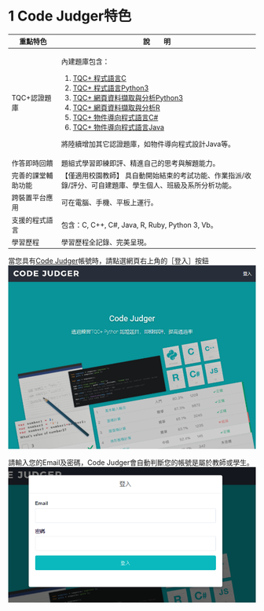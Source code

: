 # 1 Code Judger特色

<table>
  <thead>
    <tr>
      <th style="text-align:center">重點特色</th>
      <th style="text-align:center">說　　明</th>
    </tr>
  </thead>
  <tbody>
    <tr>
      <td style="text-align:left">TQC+認證題庫</td>
      <td style="text-align:left">
      <p></p>
      內建題庫包含：
        <ol>
          <li><a href="https://www.tqcplus.org.tw/CertificateDetail.aspx?CODE=oI628ByfbDY=">TQC+ 程式語言C</a></li>
          <li><a href="https://www.tqcplus.org.tw/CertificateDetail.aspx?CODE=y/zEfkGeQhM=">TQC+ 程式語言Python3</a></li>
          <li><a href="https://www.tqcplus.org.tw/CertificateDetail.aspx?CODE=n3V3YTVlWkQ=">TQC+ 網頁資料擷取與分析Python3</a></li>
          <li><a href="https://www.tqcplus.org.tw/CertificateDetail.aspx?CODE=j%201iCLklsBo=">TQC+ 網頁資料擷取與分析R</a></li>
          <li><a href="https://www.tqcplus.org.tw/CertificateDetail.aspx?CODE=oI628ByfbDY=">TQC+ 物件導向程式語言C#</a></li>
          <li><a href="https://www.tqcplus.org.tw/CertificateDetail.aspx?CODE=tcFNhoVP6T8=">TQC+ 物件導向程式語言Java</a></li>
        </ol>
        <p>將陸續增加其它認證題庫，如物件導向程式設計Java等。</p>
      </td>
    </tr>
    <tr>
      <td style="text-align:left">作答即時回饋</td>
      <td style="text-align:left">題組式學習即練即評、精進自己的思考與解題能力。</td>
    </tr>
    <tr>
      <td style="text-align:left">完善的課堂輔助功能</td>
      <td style="text-align:left">
【僅適用校園教師】 具自動開始結束的考試功能、作業指派/收錄/評分、可自建題庫、學生個人、班級及系所分析功能。
      </td>
    </tr>
    <tr>
      <td style="text-align:left">跨裝置平台應用</td>
      <td style="text-align:left">可在電腦、手機、平板上運行。</td>
    </tr>
    <tr>
      <td style="text-align:left">支援的程式語言</td>
      <td style="text-align:left">包含：C, C++, C#, Java, R, Ruby, Python 3, Vb。</td>
    </tr>
    <tr>
      <td style="text-align:left">學習歷程</td>
      <td style="text-align:left">學習歷程全記錄、完美呈現。</td>
    </tr>
  </tbody>
</table>

當您具有[Code Judger](http://www.codejudger.com)帳號時，請點選網頁右上角的［登入］按鈕![首頁](.gitbook/assets/cjmd01-01_cj.png)

請輸入您的Email及密碼，Code Judger會自動判斷您的帳號是屬於教師或學生。![登入](.gitbook/assets/cjmd01-02_login.png)
